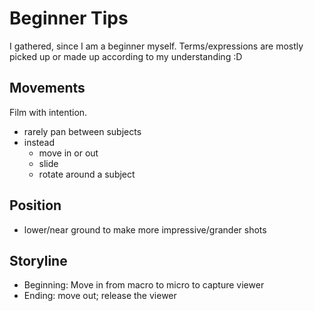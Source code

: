 #  Beginner Tips

I gathered, since I am a beginner myself.
Terms/expressions are mostly picked up or made up according to my understanding :D

## Movements
Film with intention.

  - rarely pan between subjects
  - instead
    - move in or out
    - slide
    - rotate around a subject

## Position

- lower/near ground to make more impressive/grander shots

## Storyline

- Beginning: Move in from macro to micro to capture viewer
- Ending: move out; release the viewer

